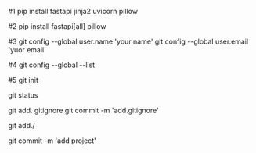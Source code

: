 #1
pip install fastapi jinja2 uvicorn pillow

#2
pip install fastapi[all] pillow

#3
git config --global user.name 'your name'
git config --global user.email 'yuor email'

#4 
git config --global --list

#5
git init

git status

git add. gitignore
git commit -m 'add.gitignore'

git add./ 

git commit -m 'add project'
